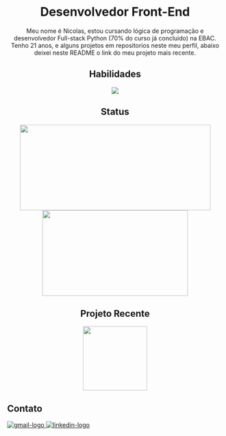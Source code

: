 <div align="center">
  <h1>Desenvolvedor Front-End</h1>
    <p>
      Meu nome é Nicolas, estou cursando lógica de programação e desenvolvedor Full-stack Python (70% do curso já concluido) na EBAC. Tenho 21 anos, e alguns projetos em repositorios neste meu perfil, abaixo 
      deixei neste README o link do meu projeto mais recente.
    </p>
</div>
  
<div align="center">
  <h2>Habilidades</h2>
  <img src="https://skillicons.dev/icons?i=react,vue,typescript,jest,cypress" />
</div>

<div align="center" >
  <h2>Status</h2>
    <img src="https://github-readme-stats.vercel.app/api?username=nicolasoliveiramor&show_icons=true&theme=merko" height="200" width="445"/>
    <img src="https://github-readme-stats.vercel.app/api/top-langs/?username=nicolasoliveiramor&layout=compact&theme=merko" height="200" width="340"/>
</div>
  
<div align="center">
  <h2>Projeto Recente</h2>
  <a href="https://github.com/nicolasoliveiramor/my_portfolio.git">
    <img src="https://github-readme-stats.vercel.app/api/pin/?username=nicolasoliveiramor&repo=my_portfolio&theme=merko" height="150"/>
  </a>
</div> 
  
<div align="left">
  <h2>Contato</h2>
  <a href="https://mail.google.com/mail/nicolasoliveiramor05@gmail.com" target="_blank">
    <img src="https://skillicons.dev/icons?i=gmail" alt="gmail-logo" />
  </a>
  <a href="https://www.linkedin.com/in/nicolas-oliveira-mor-1397912ab" target="_blank">
    <img src="https://skillicons.dev/icons?i=linkedin" alt="linkedin-logo" />
  </a>
</div>
